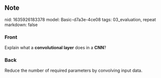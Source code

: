 ## Note
nid: 1635926183378
model: Basic-d7a3e-4ce08
tags: 03_evaluation, repeat
markdown: false

### Front
Explain what a <b>convolutional layer</b> does in a <b>CNN</b>?

### Back
Reduce the number of required parameters by convolving input data.
